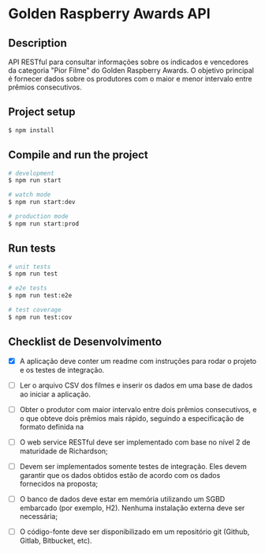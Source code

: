 # Golden Raspberry Awards API

## Description

API RESTful para consultar informações sobre os indicados e vencedores da categoria "Pior Filme" do Golden Raspberry Awards. O objetivo principal é fornecer dados sobre os produtores com o maior e menor intervalo entre prêmios consecutivos.

## Project setup

```bash
$ npm install
```

## Compile and run the project

```bash
# development
$ npm run start

# watch mode
$ npm run start:dev

# production mode
$ npm run start:prod
```

## Run tests

```bash
# unit tests
$ npm run test

# e2e tests
$ npm run test:e2e

# test coverage
$ npm run test:cov
```

## Checklist de Desenvolvimento

- [x] A aplicação deve conter um readme com instruções para rodar o projeto e os testes de integração.

- [ ] Ler o arquivo CSV dos filmes e inserir os dados em uma base de dados ao iniciar a aplicação.

- [ ] Obter o produtor com maior intervalo entre dois prêmios consecutivos, e o que obteve dois prêmios mais rápido, seguindo a especificação de formato definida na

- [ ] O web service RESTful deve ser implementado com base no nível 2 de maturidade de Richardson;

- [ ] Devem ser implementados somente testes de integração. Eles devem garantir que os dados obtidos estão de acordo com os dados fornecidos na proposta;

- [ ] O banco de dados deve estar em memória utilizando um SGBD embarcado (por exemplo, H2). Nenhuma instalação externa deve ser necessária;

- [ ] O código-fonte deve ser disponibilizado em um repositório git (Github, Gitlab, Bitbucket, etc).
